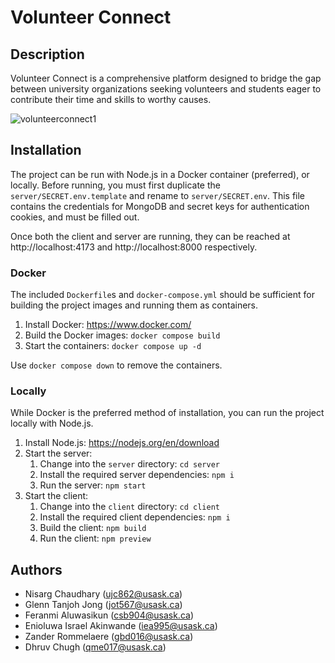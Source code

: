 # Volunteer Connect

## Description

Volunteer Connect is a comprehensive platform designed to bridge the gap between university organizations seeking volunteers and students eager to contribute their time and skills to worthy causes.

![volunteerconnect1](https://github.com/glenntanjoh/VolunteerConnect/assets/120697405/a337aaed-df21-41f2-b028-e5d5a872253e)



## Installation

The project can be run with Node.js in a Docker container (preferred), or locally. Before running, you must first duplicate the `server/SECRET.env.template` and rename to `server/SECRET.env`. This file contains the credentials for MongoDB and secret keys for authentication cookies, and must be filled out.

Once both the client and server are running, they can be reached at http://localhost:4173 and http://localhost:8000 respectively.

### Docker

The included `Dockerfile`s and `docker-compose.yml` should be sufficient for building the project images and running them as containers.

1. Install Docker: https://www.docker.com/
1. Build the Docker images: `docker compose build`
1. Start the containers: `docker compose up -d`

Use `docker compose down` to remove the containers.

### Locally

While Docker is the preferred method of installation, you can run the project locally with Node.js.

1. Install Node.js: https://nodejs.org/en/download
1. Start the server:
    1. Change into the `server` directory: `cd server`
    1. Install the required server dependencies: `npm i`
    1. Run the server: `npm start`
1. Start the client:
    1. Change into the `client` directory: `cd client`
    1. Install the required client dependencies: `npm i`
    1. Build the client: `npm build`
    1. Run the client: `npm preview`

## Authors

-   Nisarg Chaudhary (ujc862@usask.ca)​
-   Glenn Tanjoh Jong (jot567@usask.ca)​
-   Feranmi Aluwasikun (csb904@usask.ca)​
-   Enioluwa Israel Akinwande (iea995@usask.ca)​
-   Zander Rommelaere (gbd016@usask.ca)​
-   Dhruv Chugh (qme017@usask.ca)​
